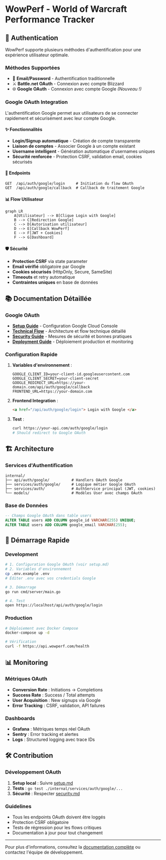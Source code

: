 # WowPerf - World of Warcraft Performance Tracker

## 🚀 Authentication

WowPerf supporte plusieurs méthodes d'authentification pour une expérience utilisateur optimale.

### Méthodes Supportées

- 🔐 **Email/Password** - Authentification traditionnelle
- ⚔️ **Battle.net OAuth** - Connexion avec compte Blizzard
- 🌐 **Google OAuth** - Connexion avec compte Google _(Nouveau !)_

### Google OAuth Integration

L'authentification Google permet aux utilisateurs de se connecter rapidement et sécurisément avec leur compte Google.

#### ✨ Fonctionnalités

- **Login/Signup automatique** - Création de compte transparente
- **Liaison de comptes** - Associer Google à un compte existant
- **Username intelligent** - Génération automatique d'usernames uniques
- **Sécurité renforcée** - Protection CSRF, validation email, cookies sécurisés

#### 🔗 Endpoints

```
GET  /api/auth/google/login     # Initiation du flow OAuth
GET  /api/auth/google/callback  # Callback de traitement Google
```

#### 📊 Flow Utilisateur

```mermaid
graph LR
    A[Utilisateur] --> B[Clique Login with Google]
    B --> C[Redirection Google]
    C --> D[Autorisation utilisateur]
    D --> E[Callback WowPerf]
    E --> F[JWT + Cookies]
    F --> G[Dashboard]
```

#### 🛡️ Sécurité

- **Protection CSRF** via state parameter
- **Email vérifié** obligatoire par Google
- **Cookies sécurisés** (HttpOnly, Secure, SameSite)
- **Timeouts** et retry automatique
- **Contraintes uniques** en base de données

## 📚 Documentation Détaillée

### Google OAuth

- **[Setup Guide](docs/OAuth/Google/setup.md)** - Configuration Google Cloud Console
- **[Technical Flow](docs/OAuth/Google/flow.md)** - Architecture et flow technique détaillé
- **[Security Guide](docs/OAuth/Google/security.md)** - Mesures de sécurité et bonnes pratiques
- **[Deployment Guide](docs/OAuth/Google/deployment.md)** - Déploiement production et monitoring

### Configuration Rapide

1. **Variables d'environnement** :

   ```env
   GOOGLE_CLIENT_ID=your-client-id.googleusercontent.com
   GOOGLE_CLIENT_SECRET=your-client-secret
   GOOGLE_REDIRECT_URL=https://your-domain.com/api/auth/google/callback
   FRONTEND_URL=https://your-domain.com
   ```

2. **Frontend Integration** :

   ```html
   <a href="/api/auth/google/login"> Login with Google </a>
   ```

3. **Test** :
   ```bash
   curl https://your-api.com/auth/google/login
   # Should redirect to Google OAuth
   ```

## 🏗️ Architecture

### Services d'Authentification

```
internal/
├── api/auth/google/          # Handlers OAuth Google
├── services/auth/google/     # Logique métier Google OAuth
├── services/auth/            # AuthService principal (JWT, cookies)
└── models/                   # Modèles User avec champs OAuth
```

### Base de Données

```sql
-- Champs Google OAuth dans table users
ALTER TABLE users ADD COLUMN google_id VARCHAR(255) UNIQUE;
ALTER TABLE users ADD COLUMN google_email VARCHAR(255);
```

## 🚀 Démarrage Rapide

### Development

```bash
# 1. Configuration Google OAuth (voir setup.md)
# 2. Variables d'environnement
cp .env.example .env
# Éditer .env avec vos credentials Google

# 3. Démarrage
go run cmd/server/main.go

# 4. Test
open https://localhost/api/auth/google/login
```

### Production

```bash
# Déploiement avec Docker Compose
docker-compose up -d

# Vérification
curl -f https://api.wowperf.com/health
```

## 📊 Monitoring

### Métriques OAuth

- **Conversion Rate** : Initiations → Completions
- **Success Rate** : Success / Total attempts
- **User Acquisition** : New signups via Google
- **Error Tracking** : CSRF, validation, API failures

### Dashboards

- **Grafana** : Métriques temps réel OAuth
- **Sentry** : Error tracking et alertes
- **Logs** : Structured logging avec trace IDs

## 🛠️ Contribution

### Développement OAuth

1. **Setup local** : Suivre [setup.md](docs/OAuth/Google/setup.md)
2. **Tests** : `go test ./internal/services/auth/google/...`
3. **Sécurité** : Respecter [security.md](docs/OAuth/Google/security.md)

### Guidelines

- Tous les endpoints OAuth doivent être loggés
- Protection CSRF obligatoire
- Tests de régression pour les flows critiques
- Documentation à jour pour tout changement

---

Pour plus d'informations, consultez la [documentation complète](docs/OAuth/Google/) ou contactez l'équipe de développement.
